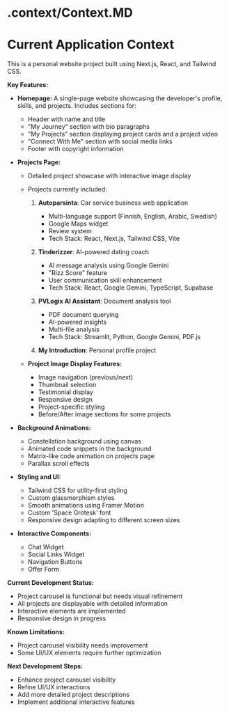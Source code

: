 # .context/Context.MD 

# Current Application Context

This is a personal website project built using Next.js, React, and Tailwind CSS.

**Key Features:**

- **Homepage:**  A single-page website showcasing the developer's profile, skills, and projects. Includes sections for:
    - Header with name and title
    - "My Journey" section with bio paragraphs
    - "My Projects" section displaying project cards and a project video
    - "Connect With Me" section with social media links
    - Footer with copyright information

- **Projects Page:**
    - Detailed project showcase with interactive image display
    - Projects currently included:
        1. **Autoparsinta**: Car service business web application
            - Multi-language support (Finnish, English, Arabic, Swedish)
            - Google Maps widget
            - Review system
            - Tech Stack: React, Next.js, Tailwind CSS, Vite
        
        2. **Tinderizzer**: AI-powered dating coach
            - AI message analysis using Google Gemini
            - "Rizz Score" feature
            - User communication skill enhancement
            - Tech Stack: React, Google Gemini, TypeScript, Supabase
        
        3. **PVLogix AI Assistant**: Document analysis tool
            - PDF document querying
            - AI-powered insights
            - Multi-file analysis
            - Tech Stack: Streamlit, Python, Google Gemini, PDF.js
        
        4. **My Introduction**: Personal profile project

    - **Project Image Display Features:**
        - Image navigation (previous/next)
        - Thumbnail selection
        - Testimonial display
        - Responsive design
        - Project-specific styling
        - Before/After image sections for some projects

- **Background Animations:**
    - Constellation background using canvas
    - Animated code snippets in the background
    - Matrix-like code animation on projects page
    - Parallax scroll effects

- **Styling and UI:**
    - Tailwind CSS for utility-first styling
    - Custom glassmorphism styles
    - Smooth animations using Framer Motion
    - Custom 'Space Grotesk' font
    - Responsive design adapting to different screen sizes

- **Interactive Components:**
    - Chat Widget
    - Social Links Widget
    - Navigation Buttons
    - Offer Form

**Current Development Status:**
- Project carousel is functional but needs visual refinement
- All projects are displayable with detailed information
- Interactive elements are implemented
- Responsive design in progress

**Known Limitations:**
- Project carousel visibility needs improvement
- Some UI/UX elements require further optimization

**Next Development Steps:**
- Enhance project carousel visibility
- Refine UI/UX interactions
- Add more detailed project descriptions
- Implement additional interactive features